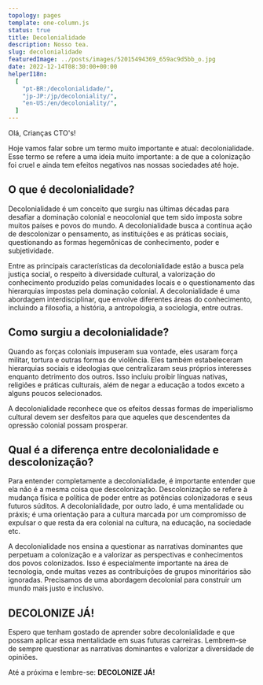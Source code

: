 ```yaml
---
topology: pages
template: one-column.js
status: true
title: Decolonialidade
description: Nosso tea.
slug: decolonialidade
featuredImage: ../posts/images/52015494369_659ac9d5bb_o.jpg
date: 2022-12-14T08:30:00+00:00
helperI18n:
  [
    "pt-BR:/decolonialidade/",
    "jp-JP:/jp/decoloniality/",
    "en-US:/en/decoloniality/",
  ]
---
```


Olá, Crianças CTO's!

Hoje vamos falar sobre um termo muito importante e atual: decolonialidade. Esse termo se refere a uma ideia muito importante: a de que a colonização foi cruel e ainda tem efeitos negativos nas nossas sociedades até hoje.

## O que é decolonialidade?

Decolonialidade é um conceito que surgiu nas últimas décadas para desafiar a dominação colonial e neocolonial que tem sido imposta sobre muitos países e povos do mundo. A decolonialidade busca a contínua ação de descolonizar o pensamento, as instituições e as práticas sociais, questionando as formas hegemônicas de conhecimento, poder e subjetividade.

Entre as principais características da decolonialidade estão a busca pela justiça social, o respeito à diversidade cultural, a valorização do conhecimento produzido pelas comunidades locais e o questionamento das hierarquias impostas pela dominação colonial. A decolonialidade é uma abordagem interdisciplinar, que envolve diferentes áreas do conhecimento, incluindo a filosofia, a história, a antropologia, a sociologia, entre outras.

## Como surgiu a decolonialidade?

Quando as forças coloniais impuseram sua vontade, eles usaram força militar, tortura e outras formas de violência. Eles também estabeleceram hierarquias sociais e ideologias que centralizaram seus próprios interesses enquanto detrimento dos outros. Isso incluiu proibir línguas nativas, religiões e práticas culturais, além de negar a educação a todos exceto a alguns poucos selecionados.

A decolonialidade reconhece que os efeitos dessas formas de imperialismo cultural devem ser desfeitos para que aqueles que descendentes da opressão colonial possam prosperar.

## Qual é a diferença entre decolonialidade e descolonização?

Para entender completamente a decolonialidade, é importante entender que ela não é a mesma coisa que descolonização. Descolonização se refere à mudança física e política de poder entre as potências colonizadoras e seus futuros súditos. A decolonialidade, por outro lado, é uma mentalidade ou práxis; é uma orientação para a cultura marcada por um compromisso de expulsar o que resta da era colonial na cultura, na educação, na sociedade etc.

A decolonialidade nos ensina a questionar as narrativas dominantes que perpetuam a colonização e a valorizar as perspectivas e conhecimentos dos povos colonizados. Isso é especialmente importante na área de tecnologia, onde muitas vezes as contribuições de grupos minoritários são ignoradas. Precisamos de uma abordagem decolonial para construir um mundo mais justo e inclusivo.

## DECOLONIZE JÁ!

Espero que tenham gostado de aprender sobre decolonialidade e que possam aplicar essa mentalidade em suas futuras carreiras. Lembrem-se de sempre questionar as narrativas dominantes e valorizar a diversidade de opiniões.

Até a próxima e lembre-se: **DECOLONIZE JÁ!**
